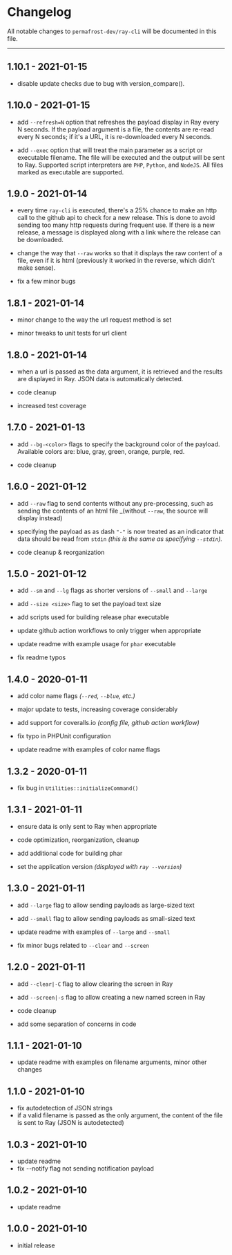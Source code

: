# Changelog

All notable changes to `permafrost-dev/ray-cli` will be documented in this file.

---
## 1.10.1 - 2021-01-15

- disable update checks due to bug with version_compare().

## 1.10.0 - 2021-01-15

- add `--refresh=N` option that refreshes the payload display in Ray every N seconds.  If the payload argument is a file, the contents are re-read every N seconds; if it's a URL, it is re-downloaded every N seconds.

- add `--exec` option that will treat the main parameter as a script or executable filename.  The file will be executed and the output will be sent to Ray.  Supported script interpreters are `PHP`, `Python`, and `NodeJS`.  All files marked as executable are supported.

## 1.9.0 - 2021-01-14

- every time `ray-cli` is executed, there's a 25% chance to make an http call to the github api to check for a new release.  This is done to avoid sending too many http requests during frequent use.  If there is a new release, a message is displayed along with a link where the release can be downloaded.

- change the way that `--raw` works so that it displays the raw content of a file, even if it is html (previously it worked in the reverse, which didn't make sense).

- fix a few minor bugs

## 1.8.1 - 2021-01-14

- minor change to the way the url request method is set

- minor tweaks to unit tests for url client

## 1.8.0 - 2021-01-14

- when a url is passed as the data argument, it is retrieved and the results are displayed in Ray.  JSON data is automatically detected.

- code cleanup

- increased test coverage

## 1.7.0 - 2021-01-13

- add `--bg-<color>` flags to specify the background color of the payload.  Available colors are: blue, gray, green, orange, purple, red.

- code cleanup

## 1.6.0 - 2021-01-12

- add `--raw` flag to send contents without any pre-processing, such as sending the contents of an html file _(without `--raw`, the source will display instead)

- specifying the payload as  as dash `"-"` is now treated as an indicator that data should be read from `stdin` _(this is the same as specifying `--stdin`)._

- code cleanup & reorganization

## 1.5.0 - 2021-01-12

- add `--sm` and `--lg` flags as shorter versions of `--small` and `--large`

- add `--size <size>` flag to set the payload text size

- add scripts used for building release phar executable

- update github action workflows to only trigger when appropriate

- update readme with example usage for `phar` executable

- fix readme typos

## 1.4.0 - 2020-01-11

- add color name flags *(`--red`, `--blue`, etc.)*

- major update to tests, increasing coverage considerably

- add support for coveralls.io _(config file, github action workflow)_

- fix typo in PHPUnit configuration

- update readme with examples of color name flags

## 1.3.2 - 2020-01-11

- fix bug in `Utilities::initializeCommand()`

## 1.3.1 - 2021-01-11

- ensure data is only sent to Ray when appropriate

- code optimization, reorganization, cleanup

- add additional code for building phar

- set the application version _(displayed with `ray --version`)_

## 1.3.0 - 2021-01-11

- add `--large` flag to allow sending payloads as large-sized text

- add `--small` flag to allow sending payloads as small-sized text

- update readme with examples of `--large` and `--small`

- fix minor bugs related to `--clear` and `--screen`

## 1.2.0 - 2021-01-11

- add `--clear|-C` flag to allow clearing the screen in Ray

- add `--screen|-s` flag to allow creating a new named screen in Ray

- code cleanup

- add some separation of concerns in code

## 1.1.1 - 2021-01-10

- update readme with examples on filename arguments, minor other changes

## 1.1.0 - 2021-01-10

- fix autodetection of JSON strings
- if a valid filename is passed as the only argument, the content of the file is sent to Ray (JSON is autodetected)

## 1.0.3 - 2021-01-10

- update readme
- fix --notify flag not sending notification payload

## 1.0.2 - 2021-01-10

- update readme

## 1.0.0 - 2021-01-10

- initial release
